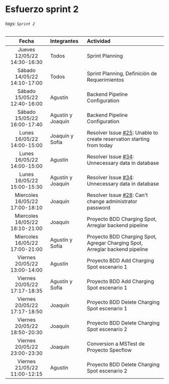 # Esfuerzo sprint 2

###### tags: `Sprint 2`

|             Fecha              | Integrantes       | Actividad                                                                                                                                                  |
|:------------------------------:|:----------------- |:---------------------------------------------------------------------------------------------------------------------------------------------------------- |
|  Jueves 12/05/22 14:30-16:30   | Todos             | Sprint Planning                                                                                                                                            |
|  Sábado 14/05/22 14:10-17:00   | Todos             | Sprint Planning, Definición de Requerimientos                                                                                                              |
|  Sábado 15/05/22 12:40-16:00   | Agustín           | Backend Pipeline Configuration                                                                                                                             |
|  Sábado 15/05/22 16:00-17:40   | Agustín y Joaquín | Backend Pipeline Configuration                                                                                                                             |
|   Lunes 16/05/22 14:00-15:00   | Joaquín y Sofía   | Resolver Issue [#25](https://github.com/ORT-ISA2-2022S1/obligatorio-decuadra_ferrari_meerhoff/issues/25): Unable to create reservation starting from today |
|   Lunes 16/05/22 14:00-15:00   | Agustín           | Resolver Issue [#34](https://github.com/ORT-ISA2-2022S1/obligatorio-decuadra_ferrari_meerhoff/issues/34): Unnecessary data in database                     |
|   Lunes 16/05/22 15:00-15:30   | Agustín y Joaquín | Resolver Issue [#34](https://github.com/ORT-ISA2-2022S1/obligatorio-decuadra_ferrari_meerhoff/issues/34): Unnecessary data in database                     |
| Miercoles 16/05/22 17:00-18:10 | Joaquín           | Resolver Issue [#28](https://github.com/ORT-ISA2-2022S1/obligatorio-decuadra_ferrari_meerhoff/issues/28): Can't change administrator password              |
| Miercoles 16/05/22 18:10-21:00 | Joaquín           | Proyecto BDD Charging Spot, Arreglar backend pipeline                                                                                                      |
| Miercoles 16/05/22 17:00-21:00 | Agustín y Sofía   | Proyecto BDD Charging Spot, Agregar Charging Spot, Arreglar backend pipeline                                                                               |
|  Viernes 20/05/22 13:00-14:00  | Agustín           | Proyecto BDD Add Charging Spot escenario 1                                                                                                                 |
|  Viernes 20/05/22 17:17-18:35  | Agustín y Sofía   | Proyecto BDD Add Charging Spot escenario 1                                                                                                                 |
|  Viernes 20/05/22 17:17-18:50  | Joaquín           | Proyecto BDD Delete Charging Spot escenario 1                                                                                                              |
|  Viernes 20/05/22 18:50-20:30  | Joaquín           | Proyecto BDD Delete Charging Spot escenario 2                                                                                                              |
|  Viernes 20/05/22 23:00-23:30  | Joaquín           | Conversion a MSTest de Proyecto Specflow                                                                                                                   |
|  Viernes 21/05/22 11:00-12:15  | Agustín           | Proyecto BDD Delete Charging Spot escenario 2